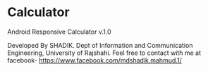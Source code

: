 # Calculator
Android Responsive Calculator v.1.0

Developed By SHADIK.
Dept of Information and Communication Engineering,
University of Rajshahi.
Feel free to contact with me at facebook-
https://www.facebook.com/mdshadik.mahmud.1/
